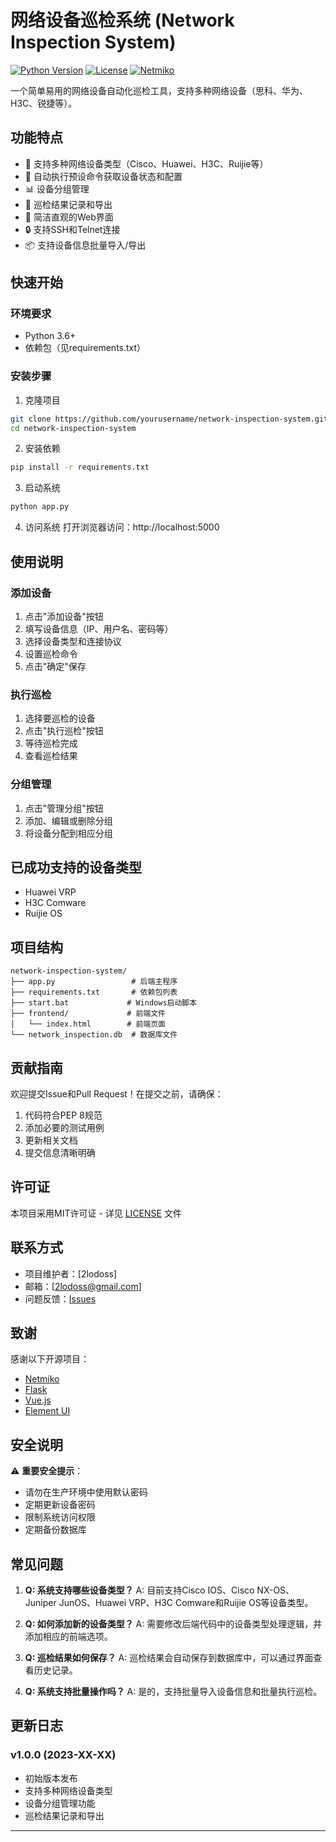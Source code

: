 # 网络设备巡检系统 (Network Inspection System)

[![Python Version](https://img.shields.io/badge/python-3.6%2B-blue.svg)](https://www.python.org/downloads/)
[![License](https://img.shields.io/badge/license-MIT-green.svg)](LICENSE)
[![Netmiko](https://img.shields.io/badge/netmiko-4.1.2-blue.svg)](https://github.com/ktbyers/netmiko)

一个简单易用的网络设备自动化巡检工具，支持多种网络设备（思科、华为、H3C、锐捷等）。

## 功能特点

- 🚀 支持多种网络设备类型（Cisco、Huawei、H3C、Ruijie等）
- 🔄 自动执行预设命令获取设备状态和配置
- 📊 设备分组管理
- 📝 巡检结果记录和导出
- 📱 简洁直观的Web界面
- 🔒 支持SSH和Telnet连接
- 📦 支持设备信息批量导入/导出

## 快速开始

### 环境要求

- Python 3.6+
- 依赖包（见requirements.txt）

### 安装步骤

1. 克隆项目
```bash
git clone https://github.com/yourusername/network-inspection-system.git
cd network-inspection-system
```

2. 安装依赖
```bash
pip install -r requirements.txt
```

3. 启动系统
```bash
python app.py
```

4. 访问系统
打开浏览器访问：http://localhost:5000

## 使用说明

### 添加设备
1. 点击"添加设备"按钮
2. 填写设备信息（IP、用户名、密码等）
3. 选择设备类型和连接协议
4. 设置巡检命令
5. 点击"确定"保存

### 执行巡检
1. 选择要巡检的设备
2. 点击"执行巡检"按钮
3. 等待巡检完成
4. 查看巡检结果

### 分组管理
1. 点击"管理分组"按钮
2. 添加、编辑或删除分组
3. 将设备分配到相应分组

## 已成功支持的设备类型

- Huawei VRP
- H3C Comware
- Ruijie OS

## 项目结构

```
network-inspection-system/
├── app.py                 # 后端主程序
├── requirements.txt       # 依赖包列表
├── start.bat             # Windows启动脚本
├── frontend/             # 前端文件
│   └── index.html        # 前端页面
└── network_inspection.db  # 数据库文件
```

## 贡献指南

欢迎提交Issue和Pull Request！在提交之前，请确保：

1. 代码符合PEP 8规范
2. 添加必要的测试用例
3. 更新相关文档
4. 提交信息清晰明确

## 许可证

本项目采用MIT许可证 - 详见 [LICENSE](LICENSE) 文件

## 联系方式

- 项目维护者：[2lodoss]
- 邮箱：[2lodoss@gmail.com]
- 问题反馈：[Issues](https://github.com/yourusername/network-inspection-system/issues)

## 致谢

感谢以下开源项目：

- [Netmiko](https://github.com/ktbyers/netmiko)
- [Flask](https://github.com/pallets/flask)
- [Vue.js](https://github.com/vuejs/vue)
- [Element UI](https://github.com/ElemeFE/element)

## 安全说明

⚠️ **重要安全提示**：
- 请勿在生产环境中使用默认密码
- 定期更新设备密码
- 限制系统访问权限
- 定期备份数据库

## 常见问题

1. **Q: 系统支持哪些设备类型？**
   A: 目前支持Cisco IOS、Cisco NX-OS、Juniper JunOS、Huawei VRP、H3C Comware和Ruijie OS等设备类型。

2. **Q: 如何添加新的设备类型？**
   A: 需要修改后端代码中的设备类型处理逻辑，并添加相应的前端选项。

3. **Q: 巡检结果如何保存？**
   A: 巡检结果会自动保存到数据库中，可以通过界面查看历史记录。

4. **Q: 系统支持批量操作吗？**
   A: 是的，支持批量导入设备信息和批量执行巡检。

## 更新日志

### v1.0.0 (2023-XX-XX)
- 初始版本发布
- 支持多种网络设备类型
- 设备分组管理功能
- 巡检结果记录和导出

---

